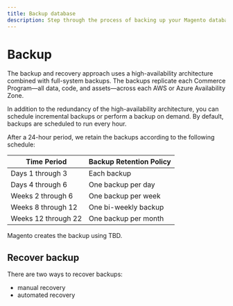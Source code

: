 ```yaml
---
title: Backup database
description: Step through the process of backing up your Magento database.
---
```


# Backup

The backup and recovery approach uses a high-availability architecture combined with full-system backups. The backups replicate each Commerce Program—all data, code, and assets—across each AWS or Azure Availability Zone.

In addition to the redundancy of the high-availability architecture, you can schedule incremental backups or perform a backup on demand. By default, backups are scheduled to run every hour.

After a 24-hour period, we retain the backups according to the following schedule:

| Time Period         | Backup Retention Policy |
| ------------------- | ----------------------- |
| Days 1 through 3    | Each backup             |
| Days 4 through 6    | One backup per day      |
| Weeks 2 through 6   | One backup per week     |
| Weeks 8 through 12  | One bi-weekly backup    |
| Weeks 12 through 22 | One backup per month    |

Magento creates the backup using TBD.

## Recover backup

There are two ways to recover backups:

- manual recovery
- automated recovery
